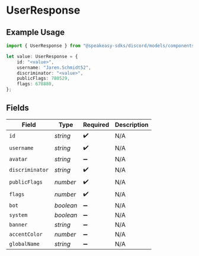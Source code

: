 # UserResponse

## Example Usage

```typescript
import { UserResponse } from "@speakeasy-sdks/discord/models/components";

let value: UserResponse = {
    id: "<value>",
    username: "Jaren.Schmidt52",
    discriminator: "<value>",
    publicFlags: 780529,
    flags: 678880,
};
```

## Fields

| Field              | Type               | Required           | Description        |
| ------------------ | ------------------ | ------------------ | ------------------ |
| `id`               | *string*           | :heavy_check_mark: | N/A                |
| `username`         | *string*           | :heavy_check_mark: | N/A                |
| `avatar`           | *string*           | :heavy_minus_sign: | N/A                |
| `discriminator`    | *string*           | :heavy_check_mark: | N/A                |
| `publicFlags`      | *number*           | :heavy_check_mark: | N/A                |
| `flags`            | *number*           | :heavy_check_mark: | N/A                |
| `bot`              | *boolean*          | :heavy_minus_sign: | N/A                |
| `system`           | *boolean*          | :heavy_minus_sign: | N/A                |
| `banner`           | *string*           | :heavy_minus_sign: | N/A                |
| `accentColor`      | *number*           | :heavy_minus_sign: | N/A                |
| `globalName`       | *string*           | :heavy_minus_sign: | N/A                |
